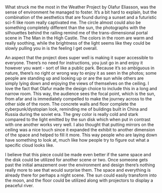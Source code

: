 


What struck me the most in the Weather Project by Olafur Eliasson, was the sense of environment he managed to foster. It’s a bit hard to explain, but the combination of the aesthetics that are found during a sunset and a futuristic sci-fi like room really captivated me. The circle almost could also be something completely different than the sun, the photographs with the silhouettes behind the railing remind me of the trans-dimensional portal scene in The Man in the High Castle. The colors in the room are warm and really soothing, while the brightness of the light seems like they could be slowly pulling you in is the feeling I get overall. 

An aspect that the project does super well is making it super accessible to everyone. There’s no need for instructions, you just go in and enjoy it however you want - sort of like a public park. Because it’s so ambiguous in nature, there’s no right or wrong way to enjoy it as seen in the photos; some people are standing up and looking up or are the sun while others are simply lying down and enjoying the views of themselves on the ceiling. I love the fact that Olafur made the design choice to include this in a long and narrow room. This way, the audience sees the focal point, which is the sun, from afar and is immediately compelled to make the journey across to the other side of the room. The concrete walls and floor complete the cyberpunk/dystopian look, reminding me of buildings built in China and Russia during the soviet era. The grey color is really cold and stark compared to the light emitted by the sun disk which when put in contrast with one another works very well. I also thought that putting mirrors on the ceiling was a nice touch since it expanded the exhibit to another dimension of the space and helped to fill it more. This way people who are laying down have something to look at, much like how people try to figure out what a specific cloud looks like. 

I believe that this piece could be made even better if the same space and the disk could be utilized for another scene or two. Once someone gets past the initial amazement over the environment and design there’s nothing really more to see that would surprise them. The space and everything is already there for perhaps a night scene. The sun could easily transform into the moon, and the floor could be utilized along with projectors to display a peaceful river. 
